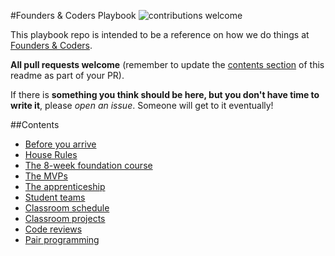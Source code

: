 #Founders &amp; Coders Playbook ![contributions welcome](https://img.shields.io/badge/contributions-welcome-brightgreen.svg?style=flat)

This playbook repo is intended to be a reference on how we do things at [Founders &amp; Coders](http://www.foundersandcoders.org).

**All pull requests welcome** (remember to update the [contents section](#contents) of this readme as part of your PR).

If there is **something you think should be here, but you don't have time to write it**, please _open an issue_. Someone will get to it eventually!

##Contents
+ [Before you arrive](/before-arrival.md)
+ [House Rules](/house-rules.md)
+ [The 8-week foundation course](/foundation.md)
+ [The MVPs](/mvps.md)
+ [The apprenticeship](/journey.md)
+ [Student teams](/teams.md)
+ [Classroom schedule](/schedule.md)
+ [Classroom projects](/projects.md)
+ [Code reviews](/code-reviews.md)
+ [Pair programming](/pair-programming.md)